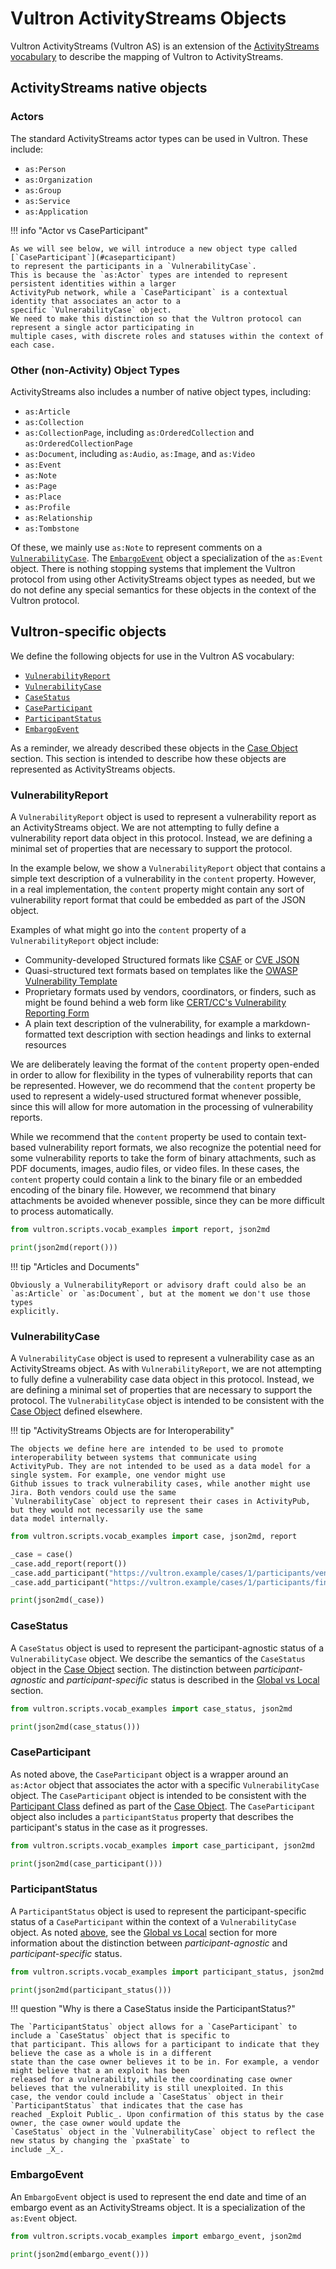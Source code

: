 # Vultron ActivityStreams Objects

Vultron ActivityStreams (Vultron AS) is an extension of the
[ActivityStreams vocabulary](https://www.w3.org/TR/activitystreams-vocabulary/)
to describe the mapping of Vultron to ActivityStreams.

## ActivityStreams native objects

### Actors

The standard ActivityStreams actor types can be used in Vultron. These include:

- `as:Person`
- `as:Organization`
- `as:Group`
- `as:Service`
- `as:Application`

!!! info "Actor vs CaseParticipant"

    As we will see below, we will introduce a new object type called [`CaseParticipant`](#caseparticipant)
    to represent the participants in a `VulnerabilityCase`.
    This is because the `as:Actor` types are intended to represent persistent identities within a larger 
    ActivityPub network, while a `CaseParticipant` is a contextual identity that associates an actor to a 
    specific `VulnerabilityCase` object.
    We need to make this distinction so that the Vultron protocol can represent a single actor participating in 
    multiple cases, with discrete roles and statuses within the context of each case.

### Other (non-Activity) Object Types

ActivityStreams also includes a number of native object types, including:

- `as:Article`
- `as:Collection`
- `as:CollectionPage`, including `as:OrderedCollection` and `as:OrderedCollectionPage`
- `as:Document`, including `as:Audio`, `as:Image`, and `as:Video`
- `as:Event`
- `as:Note`
- `as:Page`
- `as:Place`
- `as:Profile`
- `as:Relationship`
- `as:Tombstone`

Of these, we mainly use `as:Note` to represent comments on a [`VulnerabilityCase`](#vulnerabilitycase).
The [`EmbargoEvent`](#embargoevent) object a specialization of the `as:Event` object.
There is nothing stopping systems that implement the Vultron protocol from using other ActivityStreams object types
as needed, but we do not define any special semantics for these objects in the context of the Vultron protocol.

## Vultron-specific objects

We define the following objects for use in the Vultron AS vocabulary:

- [`VulnerabilityReport`](#vulnerabilityreport)
- [`VulnerabilityCase`](#vulnerabilitycase)
- [`CaseStatus`](#casestatus)
- [`CaseParticipant`](#caseparticipant)
- [`ParticipantStatus`](#participantstatus)
- [`EmbargoEvent`](#embargoevent)

As a reminder, we already described these objects in the [Case Object](../case_object.md) section.
This section is intended to describe how these objects are represented as ActivityStreams objects.

### VulnerabilityReport

A `VulnerabilityReport` object is used to represent a vulnerability report as an ActivityStreams object.
We are not attempting to fully define a vulnerability report data object in this protocol.
Instead, we are defining a minimal set of properties that are necessary to support the protocol.

In the example below, we show a `VulnerabilityReport` object that contains a simple text description of a
vulnerability in the `content` property. However, in a real implementation, the `content` property might contain
any sort of vulnerability report format that could be embedded as part of the JSON object.

Examples of what might go into the `content` property of a `VulnerabilityReport` object include:

- Community-developed Structured formats like [CSAF](https://oasis-open.github.io/csaf-documentation/) or
  [CVE JSON](https://github.com/CVEProject/cve-schema)
- Quasi-structured text formats based on templates like the
  [OWASP Vulnerability Template](https://owasp.org/www-community/vulnerabilities/Vulnerability_template)
- Proprietary formats used by vendors, coordinators, or finders, such as might be found behind a web form like
  [CERT/CC's Vulnerability Reporting Form](https://www.kb.cert.org/vuls/vulcoordrequest/)
- A plain text description of the vulnerability, for example a markdown-formatted text description with section
  headings and links to external resources
    
We are deliberately leaving the format of the `content` property open-ended in order to allow for flexibility in the
types of vulnerability reports that can be represented. However, we do recommend that the `content` property be used to
represent a widely-used structured format whenever possible, since this will allow for more automation in the processing of
vulnerability reports.

While we recommend that the `content` property be used to contain text-based vulnerability report formats, we also
recognize the potential need for some vulnerability reports to take the form of binary attachments, such as PDF 
documents, images, audio files, or video files. In these cases, the `content` property could contain a link to the binary
file or an embedded encoding of the binary file. However, we recommend that binary attachments be avoided whenever 
possible, since they can be more difficult to process automatically.

```python exec="true" idprefix=""
from vultron.scripts.vocab_examples import report, json2md

print(json2md(report()))
```

!!! tip "Articles and Documents"

    Obviously a VulnerabilityReport or advisory draft could also be an 
    `as:Article` or `as:Document`, but at the moment we don't use those types 
    explicitly.


### VulnerabilityCase

A `VulnerabilityCase` object is used to represent a vulnerability case as an ActivityStreams object.
As with `VulnerabilityReport`, we are not attempting to fully define a vulnerability case data object in this protocol.
Instead, we are defining a minimal set of properties that are necessary to support the protocol.
The `VulnerabilityCase` object is intended to be consistent with the [Case Object](../case_object.md) defined elsewhere.

!!! tip "ActivityStreams Objects are for Interoperability"

    The objects we define here are intended to be used to promote interoperability between systems that communicate using
    ActivityPub. They are not intended to be used as a data model for a single system. For example, one vendor might use
    Github issues to track vulnerability cases, while another might use Jira. Both vendors could use the same
    `VulnerabilityCase` object to represent their cases in ActivityPub, but they would not necessarily use the same
    data model internally.


```python exec="true" idprefix=""
from vultron.scripts.vocab_examples import case, json2md, report

_case = case()
_case.add_report(report())
_case.add_participant("https://vultron.example/cases/1/participants/vendor")
_case.add_participant("https://vultron.example/cases/1/participants/finder")

print(json2md(_case))
```

### CaseStatus

A `CaseStatus` object is used to represent the participant-agnostic status of a `VulnerabilityCase` object.
We describe the semantics of the `CaseStatus` object in the [Case Object](../case_object.md) section.
The distinction between _participant-agnostic_ and _participant-specific_ status is described in the
[Global vs Local](../../topics/process_models/model_interactions/index.md) section.


```python exec="true" idprefix=""
from vultron.scripts.vocab_examples import case_status, json2md

print(json2md(case_status()))
```

### CaseParticipant

As noted above,
the `CaseParticipant` object is a wrapper around an `as:Actor` object that associates the actor with a specific
`VulnerabilityCase` object.
The `CaseParticipant` object is intended to be consistent with the 
[Participant Class](../case_object.md#the-participant-class) defined as part of the [Case Object](../case_object.md).
The `CaseParticipant` object also includes a `participantStatus` property that describes the
participant's status in the case as it progresses. 

```python exec="true" idprefix=""
from vultron.scripts.vocab_examples import case_participant, json2md

print(json2md(case_participant()))
```
 
### ParticipantStatus

A `ParticipantStatus` object is used to represent the participant-specific status of a `CaseParticipant` within
the context of a `VulnerabilityCase` object.
As noted [above](#casestatus), see the [Global vs Local](../../topics/process_models/model_interactions/index.md) 
section for more information about the distinction between _participant-agnostic_ and _participant-specific_ status.

```python exec="true" idprefix=""
from vultron.scripts.vocab_examples import participant_status, json2md

print(json2md(participant_status()))
```

!!! question "Why is there a CaseStatus inside the ParticipantStatus?"

    The `ParticipantStatus` object allows for a `CaseParticipant` to include a `CaseStatus` object that is specific to
    that participant. This allows for a participant to indicate that they believe the case as a whole is in a different
    state than the case owner believes it to be in. For example, a vendor might believe that a an exploit has been
    released for a vulnerability, while the coordinating case owner believes that the vulnerability is still unexploited. In this
    case, the vendor could include a `CaseStatus` object in their `ParticipantStatus` that indicates that the case has
    reached _Exploit Public_. Upon confirmation of this status by the case owner, the case owner would update the
    `CaseStatus` object in the `VulnerabilityCase` object to reflect the new status by changing the `pxaState` to 
    include _X_.


### EmbargoEvent

An `EmbargoEvent` object is used to represent the end date and time of an embargo event as an ActivityStreams object.
It is a specialization of the `as:Event` object.

```python exec="true" idprefix=""
from vultron.scripts.vocab_examples import embargo_event, json2md

print(json2md(embargo_event()))
```


